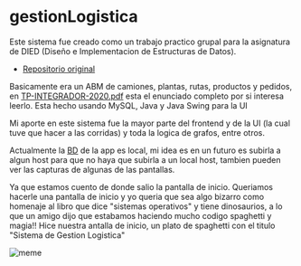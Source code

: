 # gestionLogistica

Este sistema fue creado como un trabajo practico grupal para la asignatura de DIED (Diseño e Implementacion de Estructuras de Datos).

* [Repositorio original](https://github.com/santiespindd/gestionLogistica/)

Basicamente era un ABM de camiones, plantas, rutas, productos y pedidos, en [TP-INTEGRADOR-2020.pdf](https://github.com/Gonzacap/gestionLogistica/blob/master/TP-INTEGRADOR-2020.pdf)
 esta el enunciado completo por si interesa leerlo. Esta hecho usando MySQL, Java y Java Swing para la UI

Mi aporte en este sistema fue la mayor parte del frontend y de la UI (la cual tuve que hacer a las corridas) y toda la logica de grafos, entre otros.

Actualmente la [BD](https://github.com/Gonzacap/gestionLogistica/blob/master/died2020.sql) de la app es local, mi idea es en un futuro es subirla a algun host para que no haya que subirla a un local host, tambien pueden ver las capturas de algunas de las pantallas.

Ya que estamos cuento de donde salio la pantalla de inicio.
Queriamos hacerle una pantalla de inicio y yo queria que sea algo bizarro como homenaje al libro que dice "sistemas operativos" y tiene dinosaurios, a lo que un amigo dijo que estabamos haciendo mucho codigo spaghetti y magia!! Hice nuestra antalla de inicio, un plato de spaghetti con el titulo "Sistema de Gestion Logistica" 


![meme](https://statics.memondo.com/p/s1/crs/2017/10/CR_1053040_ee51bc9627594ff187124bdddabc9fee_siempre_quedan_bien.jpg?cb=8101186) 

